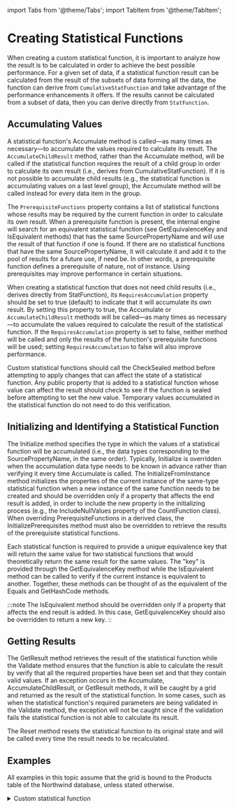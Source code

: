 import Tabs from '@theme/Tabs';
import TabItem from '@theme/TabItem';

# Creating Statistical Functions

When creating a custom statistical function, it is important to analyze how the result is to be calculated in order to achieve the best possible performance. For a given set of data, if a statistical function result can be calculated from the result of the subsets of data forming all the data, the function can derive from `CumulativeStatFunction` and take advantage of the performance enhancements it offers. If the results cannot be calculated from a subset of data, then you can derive directly from `StatFunction`.

## Accumulating Values
A statistical function's Accumulate method is called—as many times as necessary—to accumulate the values required to calculate its result. The `AccumulateChildResult` method, rather than the Accumulate method, will be called if the statistical function requires the result of a child group in order to calculate its own result (i.e., derives from CumulativeStatFunction). If it is not possible to accumulate child results (e.g., the statistical function is accumulating values on a last level group), the Accumulate method will be called instead for every data item in the group.

The `PrerequisiteFunctions` property contains a list of statistical functions whose results may be required by the current function in order to calculate its own result. When a prerequisite function is present, the internal engine will search for an equivalent statistical function (see GetEquivalenceKey and IsEquivalent methods) that has the same SourcePropertyName and will use the result of that function if one is found. If there are no statistical functions that have the same SourcePropertyName, it will calculate it and add it to the pool of results for a future use, if need be. In other words, a prerequisite function defines a prerequisite of nature, not of instance. Using prerequisites may improve performance in certain situations. 

When creating a statistical function that does not need child results (i.e., derives directly from StatFunction), its `RequiresAccumulation` property should be set to true (default) to indicate that it will accumulate its own result. By setting this property to true, the Accumulate or `AccumulateChildResult` methods will be called—as many times as necessary—to accumulate the values required to calculate the result of the statistical function. If the `RequiresAccumulation` property is set to false, neither method will be called and only the results of the function's prerequisite functions will be used; setting `RequiresAccumulation` to false will also improve performance.

Custom statistical functions should call the CheckSealed method before attempting to apply changes that can affect the state of a statistical function. Any public property that is added to a statistical function whose value can affect the result should check to see if the function is sealed before attempting to set the new value. Temporary values accumulated in the statistical function do not need to do this verification.

## Initializing and Identifying a Statistical Function
The Initialize method specifies the type in which the values of a statistical function will be accumulated (i.e., the data types corresponding to the SourcePropertyName, in the same order). Typically, Initialize is overridden when the accumulation data type needs to be known in advance rather than verifying it every time Accumulate is called. The InitializeFromInstance method initializes the properties of the current instance of the same-type statistical function when a new instance of the same function needs to be created and should be overridden only if a property that affects the end result is added, in order to include the new property in the initializing process (e.g., the IncludeNullValues property of the CountFunction class). When overriding PrerequisiteFunctions in a derived class, the InitializePrerequisites method must also be overridden to retrieve the results of the prerequisite statistical functions.

Each statistical function is required to provide a unique equivalence key that will return the same value for two statistical functions that would theoretically return the same result for the same values. The "key" is provided through the GetEquivalenceKey method while the IsEquivalent method can be called to verify if the current instance is equivalent to another. Together, these methods can be thought of as the equivalent of the Equals and GetHashCode methods.

:::note
The IsEquivalent method should be overridden only if a property that affects the end result is added. In this case, GetEquivalenceKey should also be overridden to return a new key.
::

## Getting Results
The GetResult method retrieves the result of the statistical function while the Validate method ensures that the function is able to calculate the result by verify that all the required properties have been set and that they contain valid values. If an exception occurs in the Accumulate, AccumulateChildResult, or GetResult methods, it will be caught by a grid and returned as the result of the statistical function. In some cases, such as when the statistical function's required parameters are being validated in the Validate method, the exception will not be caught since if the validation fails the statistical function is not able to calculate its result.

The Reset method resets the statistical function to its original state and will be called every time the result needs to be recalculated.

## Examples
All examples in this topic assume that the grid is bound to the Products table of the Northwind database, unless stated otherwise.

<details>

  <summary>Custom statistical function</summary>

  The following example demonstrates how to create a custom statistical function based on the `CountFunction`, which will only count the items if they match the specified conditions.

  <Tabs>
    <TabItem value="xaml" label="XAML" default>

      ```xml
        <Grid xmlns:xcdg="http://schemas.xceed.com/wpf/xaml/datagrid"
              xmlns:local="clr-namespace:Xceed.Wpf.Documentation"
              xmlns:s="clr-namespace:System;assembly=mscorlib">
          <Grid.Resources>
            <xcdg:DataGridCollectionViewSource x:Key="cvs_products"
                                                Source="{Binding Source={x:Static Application.Current}, Path=Products}">
                <xcdg:DataGridCollectionViewSource.StatFunctions>
                  <local:CountIfFunction ResultPropertyName="CountProductsToOrder"
                                        SourcePropertyName="ReorderLevel,UnitsOnOrder">
                    <!-- Only count products which have a ReorderLevel of 5, 10, 15, or 20, and
                          a UnitsOnOrder value of 0. -->
                    <local:CountIfFunction.Conditions>
                        <s:String>^5$|^10$|^15$|^20$</s:String>
                        <s:String>^0$</s:String>
                    </local:CountIfFunction.Conditions>
                  </local:CountIfFunction>
                </xcdg:DataGridCollectionViewSource.StatFunctions>
                <xcdg:DataGridCollectionViewSource.GroupDescriptions>
                  <xcdg:DataGridGroupDescription PropertyName="CategoryID" />
                </xcdg:DataGridCollectionViewSource.GroupDescriptions>
            </xcdg:DataGridCollectionViewSource>
          </Grid.Resources>
          <xcdg:DataGridControl x:Name="OrdersGrid"
                                ItemsSource="{Binding Source={StaticResource cvs_products}}">
            <xcdg:DataGridControl.Columns>
                <xcdg:Column FieldName="ReorderLevel"/>
            </xcdg:DataGridControl.Columns>
            <xcdg:DataGridControl.DefaultGroupConfiguration>
                <xcdg:GroupConfiguration>
                  <xcdg:GroupConfiguration.Footers>
                      <DataTemplate>
                        <xcdg:StatRow Background="Pink">
                          <xcdg:StatCell FieldName="ReorderLevel"
                                          ResultPropertyName="CountProductsToOrder" />                      
                        </xcdg:StatRow>  
                    </DataTemplate>
                  </xcdg:GroupConfiguration.Footers>
                </xcdg:GroupConfiguration>
            </xcdg:DataGridControl.DefaultGroupConfiguration>
          </xcdg:DataGridControl>
        </Grid>
      ```
    </TabItem>
    <TabItem value="csharp" label="C#">

      ```csharp
        using System;
        using Xceed.Wpf.DataGrid.Stats;
        using System.Text.RegularExpressions;
        using System.Collections.ObjectModel;
        using System.Collections.Specialized;
        namespace Xceed.Wpf.Documentation
        {
          // This statistical function derives from CumulativeStatFunction because it can
          // accumulate "partial" results. For instance, results of sub-group. This allows
          // for better performance.
          public class CountIfFunction : CumulativeStatFunction
          {
            // A parameterless constructor is necessary to use the class in XAML.
            public CountIfFunction()
              : base()
            {
              m_conditions = new ObservableCollection<string>();
              m_conditions.CollectionChanged += new System.Collections.Specialized.NotifyCollectionChangedEventHandler( m_conditions_CollectionChanged );
            }
            // Initialize a new instance of the CountIfFunction specifying the ResultPropertyName
            // and the SourcePropertyName.
            public CountIfFunction( string resultPropertyName, string sourcePropertyNames )
              : base( resultPropertyName, sourcePropertyNames )
            {
              m_conditions = new ObservableCollection<string>();
              m_conditions.CollectionChanged += new System.Collections.Specialized.NotifyCollectionChangedEventHandler( m_conditions_CollectionChanged );
            }
            // Each condition applies to the values of the corresponding source property name
            // (e.g., the first condition applies to the values of the first source property name).
            // Gets the conditions that will be applied to the various values.
            public ObservableCollection<string> Conditions
            {
              get
              {
                return m_conditions;
              }
            }
            // When the grid needs to create temporary CountIfFunction instances for its
            // calculation, this method will be called. Be sure to initialize everything
            // having an impact on the result here.
            protected override void InitializeFromInstance( StatFunction source )
            {
              base.InitializeFromInstance( source );
              foreach( string condition in ( ( CountIfFunction )source ).Conditions )
                this.Conditions.Add( condition );
            }
            // Validate the CountIf statistical function to make sure that it is capable
            // to calculate its result. In our case, we need to make sure that a ResultPropertyName
            // has been specified and that we have the same number of source property names
            // as conditions.
            protected override void Validate()
            {
              if( ( string.IsNullOrEmpty( ResultPropertyName ) ) ||
                  ( m_conditions.Count != this.SourcePropertyName.Split( ',' ).Length ) )
              {
                throw new InvalidOperationException();
              }
            }
            // This method will be called when a new calculation is about to begin.
            protected override void Reset()
            {
              m_count = 0;
            }
            // This method will be called for each data item that is part of the set (a group or
            // the grid).
            protected override void Accumulate( object[] values )
            {
              for( int i = 0; i < m_conditions.Count; i++ )
              {
                // As soon as one condition does not match is associated value, we simply
                // return without having done the accumulation (the count increment).
                if( !Regex.IsMatch( values[ i ].ToString(), m_conditions[ i ] ) )
                  return;
              }
              // In case of an overflow, we want to stop the calculation and report the error.
              checked
              {
                m_count++;
              }
            }
            // This method will be called when calculating the result of a group having
            // sub-groups. Obviously, it will be called once for each sub-group.
            protected override void AccumulateChildResult( StatResult childResult )
            {
              checked
              {
                m_count += Convert.ToInt64( childResult.Value );
              }
            }
            // This method should return the result calculated so far.
            protected override StatResult GetResult()
            {
              return new StatResult( m_count );
            }
            // The addition of the Conditions property, which influences the result of the
            // statistical function, the CountIf function requires us to override IsEquivalent
            // and GetEquivalenceKey to return a new key when 2 instances are compared.
            protected override bool IsEquivalent( StatFunction statFunction )
            {
              CountIfFunction countIfFunction = statFunction as CountIfFunction;
              if( countIfFunction == null )
                return false;
              if( m_conditions.Count != countIfFunction.Conditions.Count )
                return false;
              for( int i = 0; i < m_conditions.Count; i++ )
              {
                if( m_conditions[ i ] != countIfFunction.Conditions[ i ] )
                  return false;
              }
              return base.IsEquivalent( statFunction );
            }
            protected override int GetEquivalenceKey()
            {
              int hashCode = base.GetEquivalenceKey();
              for( int i = 0; i < m_conditions.Count; i++ )
                hashCode ^= m_conditions[ i ].GetHashCode();
              return hashCode;
            }
            // Do not allow the Conditions property to be changed if the statistical function has
            // been sealed (i.e., assigned to the DataGridCollectionView.StatFunctions property).
            private void m_conditions_CollectionChanged( object sender, NotifyCollectionChangedEventArgs e )
            {
              this.CheckSealed();
            }
            private ObservableCollection<string> m_conditions;
            private long m_count;
          }
        }
      ```
    </TabItem>
    <TabItem value="vbnet" label="VB.NET">

      ```vbnet
        Imports System
        Imports System.Collections.ObjectModel
        Imports System.Collections.Specialized
        Imports System.Text.RegularExpressions
        Imports Xceed.Wpf.DataGrid.Stats
        Namespace Xceed.Wpf.Documentation
          ' This statistical function derives from CumulativeStatFunction because it can
          ' accumulate "partial" results. For instance, results of sub-group. This allows
          ' for better performance.
          Public Class CountIfFunction
            Inherits CumulativeStatFunction
            ' A parameterless constructor is necessary to use the class in XAML.
            Public Sub New()
              MyBase.New()
              m_conditions = New ObservableCollection(Of String)()
              AddHandler m_conditions.CollectionChanged, AddressOf m_conditions_CollectionChanged
            End Sub
            ' Initialize a new instance of the CountIfFunction specifying the ResultPropertyName
            ' and the SourcePropertyName.
            Public Sub New(ByVal resultPropertyName As String, ByVal sourcePropertyNames As String)
              MyBase.New(resultPropertyName, sourcePropertyNames)
              m_conditions = New ObservableCollection(Of String)()
              AddHandler m_conditions.CollectionChanged, AddressOf m_conditions_CollectionChanged
            End Sub
            ' Each condition applies to the values of the corresponding source property name
            ' (e.g., the first condition applies to the values of the first source property name).
            ' Gets the conditions that will be applied to the various values.
            Public ReadOnly Property Conditions() As ObservableCollection(Of String)
              Get
                Return m_conditions
              End Get
            End Property
            ' When the grid needs to create temporary CountIfFunction instances for its
            ' calculation, this method will be called. Be sure to initialize everything
            ' having an impact on the result here.
            Protected Overrides Sub InitializeFromInstance(ByVal source As StatFunction)
              MyBase.InitializeFromInstance(source)
              For Each condition As String In (CType(source, CountIfFunction)).Conditions
                Me.Conditions.Add(condition)
              Next condition
            End Sub
            ' Validate the CountIf statistical function to make sure that it is capable
            ' to calculate its result. In our case, we need to make sure that a ResultPropertyName
            ' has been specified and that we have the same number of source property names
            ' as conditions.
            Protected Overrides Sub Validate()
              If (Me.ResultPropertyName Is Nothing) OrElse
                (Me.ResultPropertyName = String.Empty) OrElse
                (m_conditions.Count <> Me.SourcePropertyName.Split(","c).Length) Then
                Throw New InvalidOperationException()
              End If
            End Sub
            ' This method will be called when a new calculation is about to begin.
            Protected Overrides Sub Reset()
              m_count = 0
            End Sub
            ' This method will be called for each data item that is part of the set (a group or
            ' the grid).
            Protected Overrides Sub Accumulate(ByVal values As Object())
              Dim i As Integer = 0
              Do While i < m_conditions.Count
                ' As soon as one condition does not match is associated value, we simply
                ' return without having done the accumulation (the count increment).
                If (Not Regex.IsMatch(values(i).ToString(), m_conditions(i))) Then
                  Return
                End If
                i += 1
              Loop
              ' The compilation configuration will cause this line to throw
              ' if an OverflowException occurs.
              m_count += 1
            End Sub
            ' This method will be called when calculating the result of a group having
            ' sub-groups. Obviously, it will be called once for each sub-group.
            Protected Overrides Sub AccumulateChildResult(ByVal childResult As StatResult)
              m_count += Convert.ToInt64(childResult.Value)
            End Sub
            ' This method should return the result calculated so far.
            Protected Overrides Function GetResult() As StatResult
              Return New StatResult(m_count)
            End Function
            ' The addition of the Conditions property, which influences the result of the
            ' statistical function, the CountIf function requires us to override IsEquivalent
            ' and GetEquivalenceKey to return a new key when 2 instances are compared.
            Protected Overrides Function IsEquivalent(ByVal statFunction As StatFunction) As Boolean
              Dim countIfFunction As CountIfFunction = TryCast(statFunction, CountIfFunction)
              If countIfFunction Is Nothing Then
                Return False
              End If
              If m_conditions.Count <> countIfFunction.Conditions.Count Then
                Return False
              End If
              Dim i As Integer = 0
              Do While i < m_conditions.Count
                If m_conditions(i) <> countIfFunction.Conditions(i) Then
                  Return False
                End If
                i += 1
              Loop
              Return MyBase.IsEquivalent(statFunction)
            End Function
            Protected Overrides Function GetEquivalenceKey() As Integer
              Dim hashCode As Integer = MyBase.GetEquivalenceKey()
              Dim i As Integer = 0
              Do While i < m_conditions.Count
                hashCode = hashCode Xor m_conditions(i).GetHashCode()
                i += 1
              Loop
              Return hashCode
            End Function
            ' Do not allow the Conditions property to be changed if the statistical function has
            ' been sealed (i.e, assigned to the DataGridCollectionView.StatFunctions property).
            Private Sub m_conditions_CollectionChanged(ByVal sender As Object, ByVal e As NotifyCollectionChangedEventArgs)
              Me.CheckSealed()
            End Sub
            Private m_conditions As ObservableCollection(Of String)
            Private m_count As Long
          End Class
        End Namespace
      ```
    </TabItem>    
  </Tabs>
</details>
